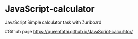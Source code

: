 # JavaScript-calculator
JavaScript Simple calculator task with Zuriboard

#Github page
https://queenfathi.github.io/JavaScript-calculator/
